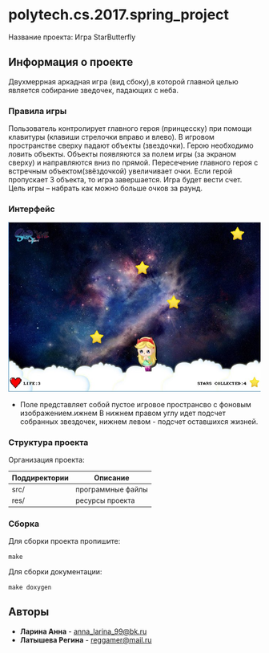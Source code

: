 # polytech.cs.2017.spring_project
Название проекта: Игра StarButterfly

## Информация о проекте
Двухмеррная аркадная игра (вид сбоку),в которой главной целью является собирание зведочек, падающих с неба. 
### Правила игры
Пользователь контролирует главного героя (принцесску) при помощи клавитуры (клавиши стрелочки вправо и влево). В игровом пространстве сверху падают объекты (звездочки). Герою необходимо ловить объекты. Объекты появляются за полем игры (за экраном сверху) и направляются вниз по прямой. Пересечение главного героя с встречным объектом(звёздочкой) увеличивает очки. Если герой пропускает 3 объекта, то игра завершается. Игра будет вести счет. Цель игры – набрать как можно больше очков за раунд.

### Интерфейс
![Image alt](https://github.com/edinorogka/polytech.cs.2017.spring_project/blob/master/res/window.png)
* Поле представляет собой пустое игровое пространсво с фоновым изображением.ижнем 
В нижнем правом углу идет подсчет собранных звездочек, нижнем левом - подсчет оставшихся жизней.

### Структура проекта
Организация проекта:

Поддиректории| Описание
-------------|-------------------
src/         | программные файлы 
res/         | ресурсы проекта

### Сборка
Для сборки проекта пропишите:
````
make
````
Для сборки документации:
````
make doxygen
````


## Авторы
* **Ларина Анна** - anna_larina_99@bk.ru
* **Латышева Регина** - reggamer@mail.ru

